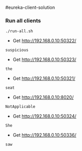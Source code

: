 #eureka-client-solution

### Run all clients
```
./run-all.sh
```

* Get http://192.168.0.10:50322/
```
suspicious
```

* Get http://192.168.0.10:50323/
```
the
```

* Get http://192.168.0.10:50321/
```
seat
```

* Get http://192.168.0.10:8020/
```
NotApplicable
```

* Get http://192.168.0.10:50324/
```
She
```

* Get http://192.168.0.10:50336/
```
saw
```


